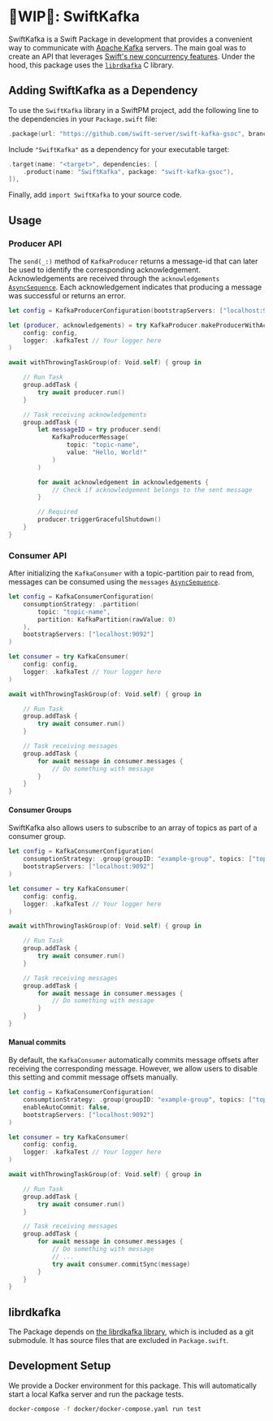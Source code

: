 # 🚧WIP🚧: SwiftKafka

SwiftKafka is a Swift Package in development that provides a convenient way to communicate with [Apache Kafka](https://kafka.apache.org) servers. The main goal was to create an API that leverages [Swift's new concurrency features](https://docs.swift.org/swift-book/LanguageGuide/Concurrency.html). Under the hood, this package uses the [`librdkafka`](https://github.com/confluentinc/librdkafka) C library.

## Adding SwiftKafka as a Dependency

To use the `SwiftKafka` library in a SwiftPM project,
add the following line to the dependencies in your `Package.swift` file:

```swift
.package(url: "https://github.com/swift-server/swift-kafka-gsoc", branch: "main")
```

Include `"SwiftKafka"` as a dependency for your executable target:

```swift
.target(name: "<target>", dependencies: [
    .product(name: "SwiftKafka", package: "swift-kafka-gsoc"),
]),
```

Finally, add `import SwiftKafka` to your source code.

## Usage

### Producer API

The `send(_:)` method of `KafkaProducer` returns a message-id that can later be used to identify the corresponding acknowledgement. Acknowledgements are received through the `acknowledgements` [`AsyncSequence`](https://developer.apple.com/documentation/swift/asyncsequence). Each acknowledgement indicates that producing a message was successful or returns an error.

```swift
let config = KafkaProducerConfiguration(bootstrapServers: ["localhost:9092"])

let (producer, acknowledgements) = try KafkaProducer.makeProducerWithAcknowledgements(
    config: config,
    logger: .kafkaTest // Your logger here
)

await withThrowingTaskGroup(of: Void.self) { group in

    // Run Task
    group.addTask {
        try await producer.run()
    }

    // Task receiving acknowledgements
    group.addTask {
        let messageID = try producer.send(
            KafkaProducerMessage(
                topic: "topic-name",
                value: "Hello, World!"
            )
        )

        for await acknowledgement in acknowledgements {
            // Check if acknowledgement belongs to the sent message
        }

        // Required
        producer.triggerGracefulShutdown()
    }
}
```

### Consumer API

After initializing the `KafkaConsumer` with a topic-partition pair to read from, messages can be consumed using the `messages` [`AsyncSequence`](https://developer.apple.com/documentation/swift/asyncsequence).

```swift
let config = KafkaConsumerConfiguration(
    consumptionStrategy: .partition(
        topic: "topic-name",
        partition: KafkaPartition(rawValue: 0)
    ),
    bootstrapServers: ["localhost:9092"]
)

let consumer = try KafkaConsumer(
    config: config,
    logger: .kafkaTest // Your logger here
)

await withThrowingTaskGroup(of: Void.self) { group in

    // Run Task
    group.addTask {
        try await consumer.run()
    }

    // Task receiving messages
    group.addTask {
        for await message in consumer.messages {
            // Do something with message
        }
    }
}
```

#### Consumer Groups

SwiftKafka also allows users to subscribe to an array of topics as part of a consumer group.

```swift
let config = KafkaConsumerConfiguration(
    consumptionStrategy: .group(groupID: "example-group", topics: ["topic-name"]),
    bootstrapServers: ["localhost:9092"]
)

let consumer = try KafkaConsumer(
    config: config,
    logger: .kafkaTest // Your logger here
)

await withThrowingTaskGroup(of: Void.self) { group in

    // Run Task
    group.addTask {
        try await consumer.run()
    }

    // Task receiving messages
    group.addTask {
        for await message in consumer.messages {
            // Do something with message
        }
    }
}
```

#### Manual commits

By default, the `KafkaConsumer` automatically commits message offsets after receiving the corresponding message. However, we allow users to disable this setting and commit message offsets manually.

```swift
let config = KafkaConsumerConfiguration(
    consumptionStrategy: .group(groupID: "example-group", topics: ["topic-name"]),
    enableAutoCommit: false,
    bootstrapServers: ["localhost:9092"]
)

let consumer = try KafkaConsumer(
    config: config,
    logger: .kafkaTest // Your logger here
)

await withThrowingTaskGroup(of: Void.self) { group in

    // Run Task
    group.addTask {
        try await consumer.run()
    }

    // Task receiving messages
    group.addTask {
        for await message in consumer.messages {
            // Do something with message
            // ...
            try await consumer.commitSync(message)
        }
    }
}
```

## librdkafka

The Package depends on [the librdkafka library](https://github.com/confluentinc/librdkafka), which is included as a git submodule.
It has source files that are excluded in `Package.swift`.

## Development Setup

We provide a Docker environment for this package. This will automatically start a local Kafka server and run the package tests.

```bash
docker-compose -f docker/docker-compose.yaml run test
```

